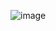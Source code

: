 ![image](https://user-images.githubusercontent.com/77382767/223320732-98484cc4-6a05-45d7-a5b4-25b78d986413.png)
